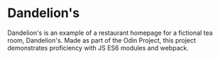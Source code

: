 # Dandelion's
Dandelion's is an example of a restaurant homepage for a fictional tea room, Dandelion's. Made as part of the Odin Project, this project demonstrates proficiency with JS ES6 modules and webpack.